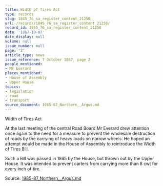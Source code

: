 ```yaml
---
title: Width of Tires Act
type: records
slug: 1845_76_sa_register_content_21250
url: /records/1845_76_sa_register_content_21250/
record_id: 1845_76_sa_register_content_21250
date: '1867-10-07'
date_display: null
volume: null
issue_number: null
page: '2'
article_type: news
issue_reference: 7 October 1867, page 2
people_mentioned:
- Mr Everard
places_mentioned:
- House of Assembly
- Upper House
topics:
- legislation
- road
- transport
source_document: 1985-87_Northern__Argus.md
---
```


Width of Tires Act

At the last meeting of the central Road Board Mr Everard drew attention once again to the need for a measure to prevent the wholesale destruction of roads by the carrying of heavy loads on narrow wheels.  He hoped an attempt would be made in the House of Assembly to reintroduce the Width of Tires Bill.

Such a Bill was passed in 1865 by the House, but thrown out by the Upper House.  It was intended to prevent carters from carrying more than 8 cwt for every inch of tire.

Source: [1985-87_Northern__Argus.md](/downloads/markdown/1985-87_Northern__Argus.md)

